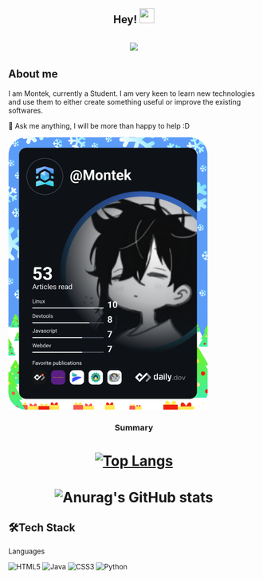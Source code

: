 <h2 align="center"> Hey!  <img src="https://user-images.githubusercontent.com/39955420/147578264-bae0526c-028a-49d2-8af8-d08bb4edbd2a.gif" height="30" width="30"></h2>

<h2 align="center"><img src="https://user-images.githubusercontent.com/87750128/149607132-1654b169-0649-40a6-923f-e5bd170d448d.gif"></h2>

<h2>About me</h2>

I am Montek, currently a Student. I am very keen to learn new technologies and use them to either create something useful or improve the existing softwares.   

💬 Ask me anything, I will be more than happy to help :D



 <a href="https://app.daily.dev/Montek"><img src="https://github.com/Montekkundan/Montekkundan/blob/main/devcard.svg" width="400" alt="Montek's Dev Card"/></a>



<h3 align="center">Summary</h3>
<h1 align="center">
 
[![Top Langs](https://github-readme-stats.vercel.app/api/top-langs/?username=Montekkundan&layout=compact&theme=merko)](https://github.com/anuraghazra/github-readme-stats)
 
 </h1>
<h1 align="center">
 
![Anurag's GitHub stats](https://github-readme-stats.vercel.app/api?username=Montekkundan&show_icons=true&theme=merko)
 
</h1>


<h2>🛠Tech Stack</h2>
Languages 

![HTML5](https://img.shields.io/badge/html5-%23E34F26.svg?style=for-the-badge&logo=html5&logoColor=white)
![Java](https://img.shields.io/badge/java-%23ED8B00.svg?style=for-the-badge&logo=java&logoColor=white)
![CSS3](https://img.shields.io/badge/css3-%231572B6.svg?style=for-the-badge&logo=css3&logoColor=white)
![Python](https://img.shields.io/badge/python-3670A0?style=for-the-badge&logo=python&logoColor=ffdd54)


<!--
**Montekkundan/Montekkundan** is a ✨ _special_ ✨ repository because its `README.md` (this file) appears on your GitHub profile.

Here are some ideas to get you started:

- 🔭 I’m currently working on ...
- 🌱 I’m currently learning ...
- 👯 I’m looking to collaborate on ...
- 🤔 I’m looking for help with ...
- 💬 Ask me about ...
- 📫 How to reach me: ...
- 😄 Pronouns: ...
- ⚡ Fun fact: ...
-->

